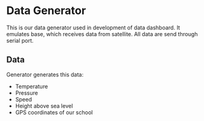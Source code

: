 # Data Generator
This is our data generator used in development of data dashboard. It emulates base, which receives data from satellite. All data are send through serial port.

## Data
Generator generates this data:
- Temperature
- Pressure
- Speed
- Height above sea level
- GPS coordinates of our school


